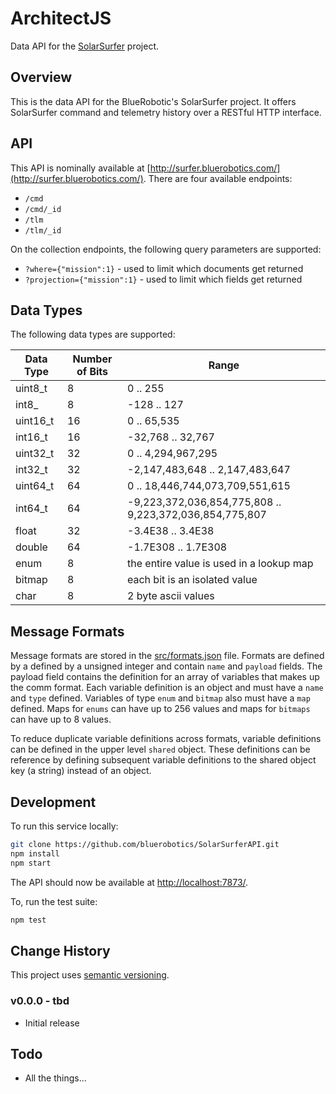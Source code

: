 # ArchitectJS

Data API for the [SolarSurfer](http://bluerobotics.com/) project.

## Overview

This is the data API for the BlueRobotic's SolarSurfer project. It offers SolarSurfer command and telemetry history over a RESTful HTTP interface.

## API

This API is nominally available at [http://surfer.bluerobotics.com/](http://surfer.bluerobotics.com/). There are four available endpoints:

* `/cmd`
* `/cmd/_id`
* `/tlm`
* `/tlm/_id`

On the collection endpoints, the following query parameters are supported:

* `?where={"mission":1}` - used to limit which documents get returned
* `?projection={"mission":1}` - used to limit which fields get returned

## Data Types

The following data types are supported:

Data Type | Number of Bits | Range
--- | --- | ---
uint8_t | 8 | 0 .. 255
int8_ | 8 | -128 .. 127
uint16_t | 16 | 0 .. 65,535
int16_t | 16 | -32,768 .. 32,767
uint32_t | 32 | 0 .. 4,294,967,295
int32_t | 32 | -2,147,483,648 .. 2,147,483,647
uint64_t | 64 | 0 .. 18,446,744,073,709,551,615
int64_t | 64 | -9,223,372,036,854,775,808 .. 9,223,372,036,854,775,807
float | 32 | -3.4E38 .. 3.4E38
double | 64 | -1.7E308 .. 1.7E308
enum | 8 | the entire value is used in a lookup map
bitmap | 8 | each bit is an isolated value
char | 8 | 2 byte ascii values

## Message Formats

Message formats are stored in the [src/formats.json](src/formats.json) file. Formats are defined by a defined by a unsigned integer and contain `name` and `payload` fields. The payload field contains the definition for an array of variables that makes up the comm format. Each variable definition is an object and must have a `name` and `type` defined. Variables of type `enum` and `bitmap` also must have a `map` defined. Maps for `enums` can have up to 256 values and maps for `bitmaps` can have up to 8 values.

To reduce duplicate variable definitions across formats, variable definitions can be defined in the upper level `shared` object. These definitions can be reference by defining subsequent variable definitions to the shared object key (a string) instead of an object.

## Development

To run this service locally:

```bash
git clone https://github.com/bluerobotics/SolarSurferAPI.git
npm install
npm start
```

The API should now be available at [http://localhost:7873/](http://localhost:7873/).

To, run the test suite:

```bash
npm test
```

## Change History

This project uses [semantic versioning](http://semver.org/).

### v0.0.0 - tbd

* Initial release

## Todo

* All the things...
